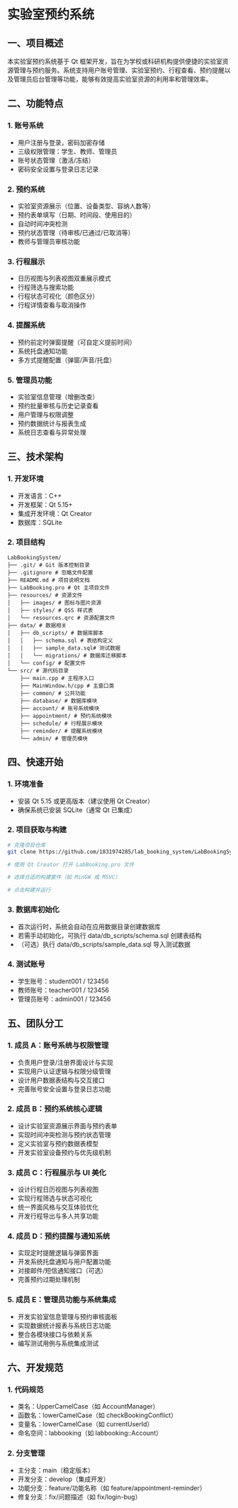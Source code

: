 # 实验室预约系统

## 一、项目概述
本实验室预约系统基于 Qt 框架开发，旨在为学校或科研机构提供便捷的实验室资源管理与预约服务。系统支持用户账号管理、实验室预约、行程查看、预约提醒以及管理员后台管理等功能，能够有效提高实验室资源的利用率和管理效率。

## 二、功能特点

### 1. 账号系统
- 用户注册与登录，密码加密存储
- 三级权限管理：学生、教师、管理员
- 账号状态管理（激活/冻结）
- 密码安全设置与登录日志记录

### 2. 预约系统
- 实验室资源展示（位置、设备类型、容纳人数等）
- 预约表单填写（日期、时间段、使用目的）
- 自动时间冲突检测
- 预约状态管理（待审核/已通过/已取消等）
- 教师与管理员审核功能

### 3. 行程展示
- 日历视图与列表视图双重展示模式
- 行程筛选与搜索功能
- 行程状态可视化（颜色区分）
- 行程详情查看与取消操作

### 4. 提醒系统
- 预约前定时弹窗提醒（可自定义提前时间）
- 系统托盘通知功能
- 多方式提醒配置（弹窗/声音/托盘）

### 5. 管理员功能
- 实验室信息管理（增删改查）
- 预约批量审核与历史记录查看
- 用户管理与权限调整
- 预约数据统计与报表生成
- 系统日志查看与异常处理

## 三、技术架构

### 1. 开发环境
- 开发语言：C++
- 开发框架：Qt 5.15+
- 集成开发环境：Qt Creator
- 数据库：SQLite

### 2. 项目结构
```plaintext
LabBookingSystem/
├── .git/ # Git 版本控制目录
├── .gitignore # 忽略文件配置
├── README.md # 项目说明文档
├── LabBooking.pro # Qt 主项目文件
├── resources/ # 资源文件
│   ├── images/ # 图标与图片资源
│   ├── styles/ # QSS 样式表
│   └── resources.qrc # 资源配置文件
├── data/ # 数据相关
│   ├── db_scripts/ # 数据库脚本
│   │   ├── schema.sql # 表结构定义
│   │   ├── sample_data.sql# 测试数据
│   │   └── migrations/ # 数据库迁移脚本
│   └── config/ # 配置文件
└── src/ # 源代码目录
    ├── main.cpp # 主程序入口
    ├── MainWindow.h/cpp # 主窗口类
    ├── common/ # 公共功能
    ├── database/ # 数据库模块
    ├── account/ # 账号系统模块
    ├── appointment/ # 预约系统模块
    ├── schedule/ # 行程展示模块
    ├── reminder/ # 提醒系统模块
    └── admin/ # 管理员模块
```

## 四、快速开始

### 1. 环境准备
- 安装 Qt 5.15 或更高版本（建议使用 Qt Creator）
- 确保系统已安装 SQLite（通常 Qt 已集成）

### 2. 项目获取与构建
```bash
# 克隆项目仓库
git clone https://github.com/1831974285/lab_booking_system/LabBookingSystem.git

# 使用 Qt Creator 打开 LabBooking.pro 文件

# 选择合适的构建套件（如 MinGW 或 MSVC）

# 点击构建并运行
```

### 3. 数据库初始化
- 首次运行时，系统会自动在应用数据目录创建数据库
- 若需手动初始化，可执行 data/db_scripts/schema.sql 创建表结构
- （可选）执行 data/db_scripts/sample_data.sql 导入测试数据

### 4. 测试账号
- 学生账号：student001 / 123456
- 教师账号：teacher001 / 123456
- 管理员账号：admin001 / 123456

## 五、团队分工

### 1. 成员 A：账号系统与权限管理
- 负责用户登录/注册界面设计与实现
- 实现用户认证逻辑与权限分级管理
- 设计用户数据表结构与交互接口
- 完善账号安全设置与登录日志功能

### 2. 成员 B：预约系统核心逻辑
- 设计实验室资源展示界面与预约表单
- 实现时间冲突检测与预约状态管理
- 定义实验室与预约数据表模型
- 开发实验室设备预约与优先级机制

### 3. 成员 C：行程展示与 UI 美化
- 设计行程日历视图与列表视图
- 实现行程筛选与状态可视化
- 统一界面风格与交互体验优化
- 开发行程导出与多人共享功能

### 4. 成员 D：预约提醒与通知系统
- 实现定时提醒逻辑与弹窗界面
- 开发系统托盘通知与用户配置功能
- 对接邮件/短信通知接口（可选）
- 完善预约过期处理机制

### 5. 成员 E：管理员功能与系统集成
- 开发实验室信息管理与预约审核面板
- 实现数据统计报表与系统日志功能
- 整合各模块接口与依赖关系
- 编写测试用例与系统集成测试

## 六、开发规范

### 1. 代码规范
- 类名：UpperCamelCase（如 AccountManager）
- 函数名：lowerCamelCase（如 checkBookingConflict）
- 变量名：lowerCamelCase（如 currentUserId）
- 命名空间：labbooking（如 labbooking::Account）

### 2. 分支管理
- 主分支：main（稳定版本）
- 开发分支：develop（集成开发）
- 功能分支：feature/功能名称（如 feature/appointment-reminder）
- 修复分支：fix/问题描述（如 fix/login-bug）
